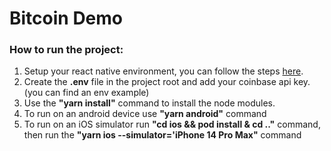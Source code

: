 # Bitcoin Demo

### How to run the project:

1.  Setup your react native environment, you can follow the steps [here](https://reactnative.dev/docs/environment-setup).
2.  Create the **.env** file in the project root and add your coinbase api key. (you can find an env example)
3.  Use the **"yarn install"** command to install the node modules.
4.  To run on an android device use **"yarn android"** command
5.  To run on an iOS simulator run **"cd ios && pod install & cd .."** command, then run the **"yarn ios --simulator='iPhone 14 Pro Max"** command

